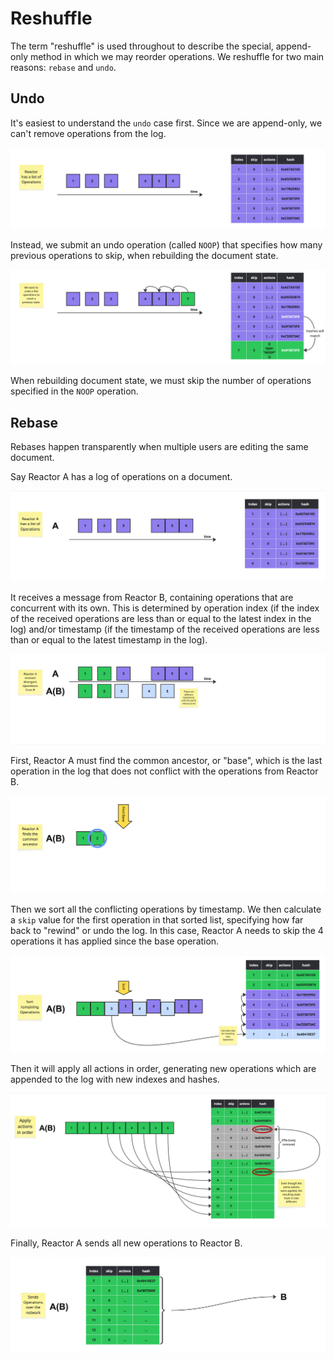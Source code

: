 # Reshuffle

The term "reshuffle" is used throughout to describe the special, append-only method in which we may reorder operations. We reshuffle for two main reasons: `rebase` and `undo`.

## Undo

It's easiest to understand the `undo` case first. Since we are append-only, we can't remove operations from the log.

![Undo](./undo-1.jpg)

Instead, we submit an undo operation (called `NOOP`) that specifies how many previous operations to skip, when rebuilding the document state.

![Undo](./undo-2.jpg)

When rebuilding document state, we must skip the number of operations specified in the `NOOP` operation.

## Rebase

Rebases happen transparently when multiple users are editing the same document.

Say Reactor A has a log of operations on a document.

![Rebase 1](./rebase-1.jpg)

It receives a message from Reactor B, containing operations that are concurrent with its own. This is determined by operation index (if the index of the received operations are less than or equal to the latest index in the log) and/or timestamp (if the timestamp of the received operations are less than or equal to the latest timestamp in the log).

![Rebase 2](./rebase-2.jpg)

First, Reactor A must find the common ancestor, or "base", which is the last operation in the log that does not conflict with the operations from Reactor B.

![Rebase 3](./rebase-3.jpg)

Then we sort all the conflicting operations by timestamp. We then calculate a `skip` value for the first operation in that sorted list, specifying how far back to "rewind" or undo the log. In this case, Reactor A needs to skip the 4 operations it has applied since the base operation.

![Rebase 4](./rebase-4.jpg)

Then it will apply all actions in order, generating new operations which are appended to the log with new indexes and hashes.

![Rebase 5](./rebase-5.jpg)

Finally, Reactor A sends all new operations to Reactor B.

![Rebase 6](./rebase-6.jpg)

